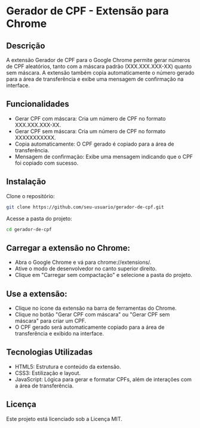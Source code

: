 # Gerador de CPF - Extensão para Chrome
## Descrição
A extensão Gerador de CPF para o Google Chrome permite gerar números de CPF aleatórios, tanto com a máscara padrão (XXX.XXX.XXX-XX) quanto sem máscara. A extensão também copia automaticamente o número gerado para a área de transferência e exibe uma mensagem de confirmação na interface.

## Funcionalidades
- Gerar CPF com máscara: Cria um número de CPF no formato XXX.XXX.XXX-XX.
- Gerar CPF sem máscara: Cria um número de CPF no formato XXXXXXXXXXX.
- Copia automaticamente: O CPF gerado é copiado para a área de transferência.
- Mensagem de confirmação: Exibe uma mensagem indicando que o CPF foi copiado com sucesso.

## Instalação

Clone o repositório:

```bash
git clone https://github.com/seu-usuario/gerador-de-cpf.git
```


Acesse a pasta do projeto:

```bash
cd gerador-de-cpf
```

## Carregar a extensão no Chrome:

- Abra o Google Chrome e vá para chrome://extensions/.
-  Ative o modo de desenvolvedor no canto superior direito.
- Clique em "Carregar sem compactação" e selecione a pasta do projeto.


## Use a extensão:

- Clique no ícone da extensão na barra de ferramentas do Chrome.
- Clique no botão "Gerar CPF com máscara" ou "Gerar CPF sem máscara" para criar um CPF.
- O CPF gerado será automaticamente copiado para a área de transferência e exibido na interface.

## Tecnologias Utilizadas
- HTML5: Estrutura e conteúdo da extensão.
- CSS3: Estilização e layout.
- JavaScript: Lógica para gerar e formatar CPFs, além de interações com a área de transferência.

## Licença
Este projeto está licenciado sob a Licença MIT.
